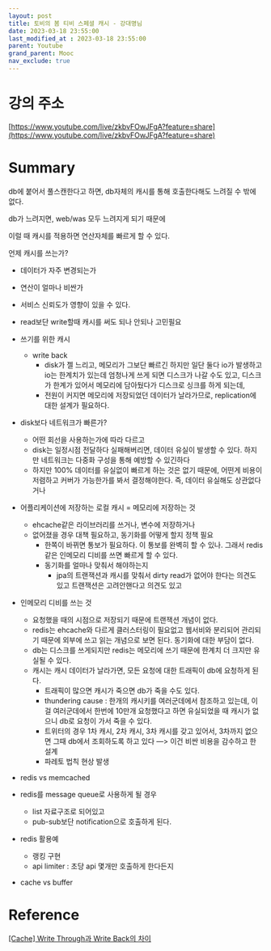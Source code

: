 ```yaml
---
layout: post
title: 토비의 봄 티비 스페셜 캐시 - 강대명님
date: 2023-03-18 23:55:00
last_modified_at : 2023-03-18 23:55:00
parent: Youtube
grand_parent: Mooc
nav_exclude: true
---
```


# 강의 주소

[https://www.youtube.com/live/zkbvFOwJFgA?feature=share](https://www.youtube.com/live/zkbvFOwJFgA?feature=share)

# Summary

db에 붙어서 풀스캔한다고 하면, db자체의 캐시를 통해 호출한다해도 느려질 수 밖에 없다.

db가 느려지면, web/was 모두 느려지게 되기 때문에

이럴 때 캐시를 적용하면 연산자체를 빠르게 할 수 있다.

언제 캐시를 쓰는가?

- 데이터가 자주 변경되는가
- 연산이 얼마나 비싼가
- 서비스 신뢰도가 영향이 있을 수 있다.
- read보단 write할때 캐시를 써도 되나 안되나 고민필요

- 쓰기를 위한 캐시
    - write back
        - disk가 젤 느리고, 메모리가 그보단 빠르긴 하지만 일단 둘다 io가 발생하고 io는 한계치가 있는데 엄청나게 쓰게 되면 디스크가 나갈 수도 있고, 디스크가 한계가 있어서 메모리에 담아뒀다가 디스크로 싱크를 하게 되는데,
        - 전원이 커지면 메모리에 저장되었던 데이터가 날라가므로, replication에 대한 설계가 필요하다.
- disk보다 네트워크가 빠른가?
    - 어떤 회선을 사용하는가에 따라 다르고
    - disk는 일정시점 전달하다 실패해버리면, 데이터 유실이 발생할 수 있다. 하지만 네트워크는 다중화 구성을 통해 예방할 수 있긴하다
    - 하지만 100% 데이터를 유실없이 빠르게 하는 것은 없기 때문에, 어떤게 비용이 저렴하고 커버가 가능한가를 봐서 결정해야한다. 즉, 데이터 유실해도 상관없다거나

- 어플리케이션에 저장하는 로컬 캐시 = 메모리에 저장하는 것
    - ehcache같은 라이브러리를 쓰거나, 변수에 저장하거나
    - 없어졌을 경우 대책 필요하고, 동기화를 어떻게 할지 정책 필요
        - 한쪽이 바뀌면 통보가 필요하다. 이 통보를 완벽히 할 수 있나. 그래서 redis같은  인메모리 디비를 쓰면 빠르게 할 수 있다.
        - 동기화를 얼마나 맞춰서 해야하는지
            - jpa의 트랜잭션과 캐시를 맞춰서 dirty read가 없어야 한다는 의견도 있고 트랜잭션은 고려안핸다고 의견도 있고
- 인메모리 디비를 쓰는 것
    - 요청했을 때의 시점으로 저장되기 때문에 트랜잭션 개념이 없다.
    - redis는 ehcache와 다르게 클러스터링이 필요없고 웹서비와 분리되어 관리되기 때문에 외부에 쓰고 읽는 개념으로 보면 된다. 동기화에 대한 부담이  없다.
    - db는 디스크를 쓰게되지만 redis는 메모리에 쓰기 때문에 한계치 더 크지만 유실될 수 있다.
    - 캐시는 캐시 데이터가 날라가면, 모든 요청에 대한 트래픽이 db에 요청하게 된다.
        - 트래픽이 많으면 캐시가 죽으면 db가 죽을 수도 있다.
        - thundering cause : 한개의 캐시키를 여러군데에서 참조하고 있는데, 이걸 여러군데에서 한번에 10만개 요청했다고 하면 유실되었을 때 캐시가 없으니 db로 요청이 가서 죽을 수 있다.
        - 트위터의 경우 1차 캐시, 2차 캐시, 3차 캐시를 갖고 있어서, 3차까지 없으면 그때 db에서 조회하도록 하고 있다 —> 이건 비싼 비용을 감수하고 한 설계
        - 파레토 법칙 현상 발생
- redis vs memcached
- redis를 message queue로 사용하게 될 경우
    - list 자료구조로 되어있고
    - pub-sub보단 notification으로 호출하게 된다.
- redis 활용예
    - 랭킹 구현
    - api limiter : 초당 api 몇개만 호출하게 한다든지
- cache vs buffer
    
    
# Reference  

[[Cache] Write Through과 Write Back의 차이](https://melonicedlatte.com/computerarchitecture/2019/02/12/203749.html)